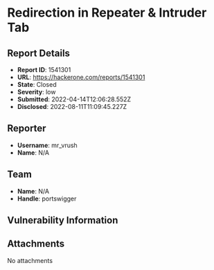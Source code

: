 # Redirection in Repeater & Intruder Tab

## Report Details
- **Report ID**: 1541301
- **URL**: https://hackerone.com/reports/1541301
- **State**: Closed
- **Severity**: low
- **Submitted**: 2022-04-14T12:06:28.552Z
- **Disclosed**: 2022-08-11T11:09:45.227Z

## Reporter
- **Username**: mr_vrush
- **Name**: N/A

## Team
- **Name**: N/A
- **Handle**: portswigger

## Vulnerability Information


## Attachments
No attachments
